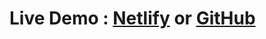 # Live Demo :  [Netlify](https://therapy-mind-fsn.netlify.app) or [GitHub](https://fs-nirjhor.github.io/therapy-mind-fsn)